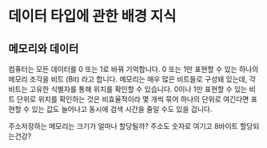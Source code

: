 # 데이터 타입에 관한 배경 지식

## 메모리와 데이터

컴퓨터는 모든 데이터를 0 또는 1로 바꿔 기억합니다. 0 또는 1만 표현할 수 있는 하나의 메모리 조각을 비트 (Bit) 라고 합니다. 메모리는 매우 많은 비트들로 구성돼 있는데, 각 비트는 고유한 식별자를 통해 위치를 확인할 수 있습니다. 
0이나 1만 표현할 수 있는 비트 단위로 위치를 확인하는 것은 비효율적이라 몇 개씩 묶어 하나의 단위로 여긴다면 표현할 수 있는 값도 늘어나고 동시에 검색 시간을 줄일 수도 있을 겁니다. 

주소저장하는 메모리는 크기가 얼마나 할당될까?
주소도 숫자로 여기고 8바이트 할당되는건강?
<!--stackedit_data:
eyJoaXN0b3J5IjpbMTQyMDM4MDMwOCwxMTUxNjE1NjcsMTQ4ND
kzMjQ2XX0=
-->